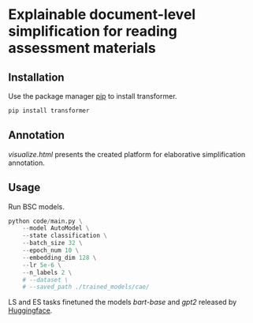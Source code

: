 # Explainable document-level simplification for reading assessment materials

## Installation

Use the package manager [pip](https://pip.pypa.io/en/stable/) to install transformer.

```bash
pip install transformer
```

## Annotation
*visualize.html* presents the created platform for elaborative simplification annotation.

## Usage
Run BSC models.
```python
python code/main.py \
    --model AutoModel \
    --state classification \
    --batch_size 32 \
    --epoch_num 10 \
    --embedding_dim 128 \
    --lr 5e-6 \
    --n_labels 2 \
    # --dataset \
    # --saved_path ./trained_models/cae/
```
LS and ES tasks finetuned the models *bart-base* and *gpt2* released by [Huggingface](https://huggingface.co/).
